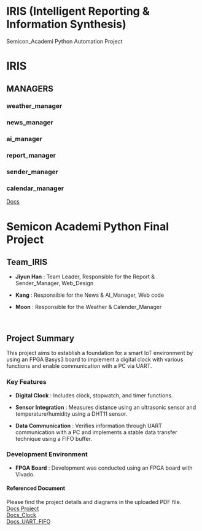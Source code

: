 # IRIS (Intelligent Reporting & Information Synthesis)
Semicon_Academi Python Automation Project

# IRIS
## MANAGERS
### weather_manager

### news_manager

### ai_manager

### report_manager

### sender_manager

### calendar_manager

[Docs](https://github.com/J-HanRyang/Butler-Bot/tree/main/Docs)

# Semicon Academi Python Final Project
## Team_IRIS
- **Jiyun Han** : Team Leader, Responsible for the Report & Sender_Manager, Web_Design

- **Kang** :  Responsible for the News & AI_Manager, Web code

- **Moon** :  Responsible for the Weather & Calender_Manager

  <br>

## Project Summary
This project aims to establish a foundation for a smart IoT environment by using an FPGA Basys3 board to implement a digital clock with various functions and enable communication with a PC via UART.

### Key Features
- **Digital Clock** : Includes clock, stopwatch, and timer functions.

- **Sensor Integration** : Measures distance using an ultrasonic sensor and temperature/humidity using a DHT11 sensor.

- **Data Communication** : Verifies information through UART communication with a PC and implements a stable data transfer technique using a FIFO buffer.

### Development Environment
- **FPGA Board** : Development was conducted using an FPGA board with Vivado.

#### Referenced Document
Please find the project details and diagrams in the uploaded PDF file. <br>
[Docs Project](https://github.com/J-HanRyang/Semicon_Academi/tree/main/FPGA_Digital_Clock%20With%202%20Sensors/Docs) <br>
[Docs_Clock](https://github.com/J-HanRyang/Semicon_Academi/tree/main/FPGA_Digital_Clock%20With%202%20Sensors/Clock/Docs) <br>
[Docs_UART_FIFO](https://github.com/J-HanRyang/Semicon_Academi/tree/main/FPGA_Digital_Clock%20With%202%20Sensors/UART_FIFO/Docs)
